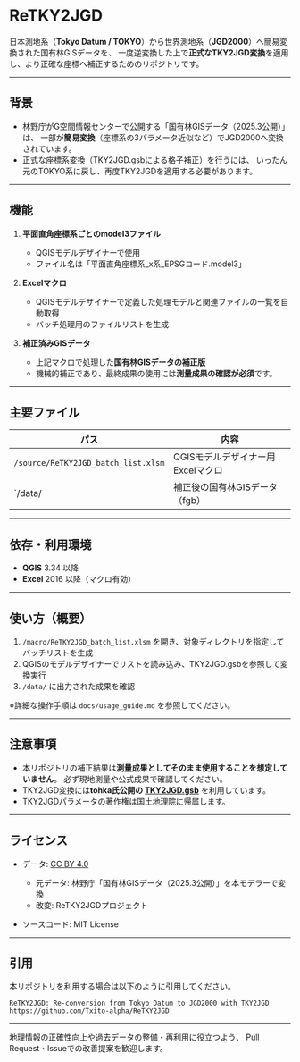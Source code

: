 # ReTKY2JGD

日本測地系（**Tokyo Datum / TOKYO**）から世界測地系（**JGD2000**）へ簡易変換された国有林GISデータを、
一度逆変換した上で**正式なTKY2JGD変換**を適用し、より正確な座標へ補正するためのリポジトリです。

---

## 背景

* 林野庁がG空間情報センターで公開する「国有林GISデータ（2025.3公開）」は、
  一部が**簡易変換**（座標系の3パラメータ近似など）でJGD2000へ変換されています。
* 正式な座標系変換（TKY2JGD.gsbによる格子補正）を行うには、
  いったん元のTOKYO系に戻し、再度TKY2JGDを適用する必要があります。

---

## 機能

1. **平面直角座標系ごとのmodel3ファイル**

   * QGISモデルデザイナーで使用
   * ファイル名は「平面直角座標系_x系_EPSGコード.model3」
2. **Excelマクロ**

   * QGISモデルデザイナーで定義した処理モデルと関連ファイルの一覧を自動取得
   * バッチ処理用のファイルリストを生成
3. **補正済みGISデータ**

   * 上記マクロで処理した**国有林GISデータの補正版**
   * 機械的補正であり、最終成果の使用には**測量成果の確認が必須**です。

---

## 主要ファイル

| パス                            | 内容                             |
| ----------------------------- | ------------------------------ |
| `/source/ReTKY2JGD_batch_list.xlsm` | QGISモデルデザイナー用Excelマクロ          |
| `/data/            | 補正後の国有林GISデータ（fgb） |

---

## 依存・利用環境

* **QGIS** 3.34 以降
* **Excel** 2016 以降（マクロ有効）

---

## 使い方（概要）

1. `/macro/ReTKY2JGD_batch_list.xlsm` を開き、対象ディレクトリを指定してバッチリストを生成
2. QGISのモデルデザイナーでリストを読み込み、TKY2JGD.gsbを参照して変換実行
3. `/data/` に出力された成果を確認

※詳細な操作手順は `docs/usage_guide.md` を参照してください。

---

## 注意事項

* 本リポジトリの補正結果は**測量成果としてそのまま使用することを想定していません**。
  必ず現地測量や公式成果で確認してください。
* TKY2JGD変換には**tohka氏公開の [TKY2JGD.gsb](https://github.com/tohka/TKY2JGD)** を利用しています。
* TKY2JGDパラメータの著作権は国土地理院に帰属します。

---

## ライセンス

* データ: [CC BY 4.0](https://creativecommons.org/licenses/by/4.0/)

  * 元データ: 林野庁「国有林GISデータ（2025.3公開）」を本モデラーで変換
  * 改変: ReTKY2JGDプロジェクト
* ソースコード: MIT License

---

## 引用

本リポジトリを利用する場合は以下のように引用してください。

```
ReTKY2JGD: Re-conversion from Tokyo Datum to JGD2000 with TKY2JGD
https://github.com/Txito-alpha/ReTKY2JGD
```

---

地理情報の正確性向上や過去データの整備・再利用に役立つよう、
Pull Request・Issueでの改善提案を歓迎します。
